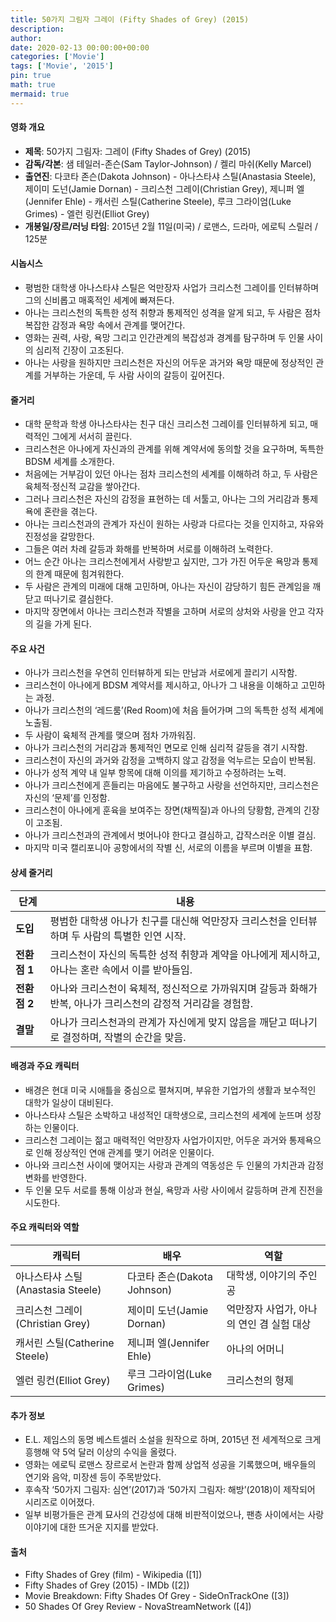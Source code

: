 ```yaml
---
title: 50가지 그림자 그레이 (Fifty Shades of Grey) (2015)
description: 
author: 
date: 2020-02-13 00:00:00+00:00
categories: ['Movie']
tags: ['Movie', '2015']
pin: true
math: true
mermaid: true
---
```

#### 영화 개요

- **제목**: 50가지 그림자: 그레이 (Fifty Shades of Grey) (2015)  
- **감독/각본**: 샘 테일러-존슨(Sam Taylor-Johnson) / 켈리 마쉬(Kelly Marcel)  
- **출연진**: 다코타 존슨(Dakota Johnson) - 아나스타샤 스틸(Anastasia Steele), 제이미 도넌(Jamie Dornan) - 크리스천 그레이(Christian Grey), 제니퍼 엘(Jennifer Ehle) - 캐서린 스틸(Catherine Steele), 루크 그라이엄(Luke Grimes) - 엘런 링컨(Elliot Grey)  
- **개봉일/장르/러닝 타임**: 2015년 2월 11일(미국) / 로맨스, 드라마, 에로틱 스릴러 / 125분  

#### 시놉시스

- 평범한 대학생 아나스타샤 스틸은 억만장자 사업가 크리스천 그레이를 인터뷰하며 그의 신비롭고 매혹적인 세계에 빠져든다.  
- 아나는 크리스천의 독특한 성적 취향과 통제적인 성격을 알게 되고, 두 사람은 점차 복잡한 감정과 욕망 속에서 관계를 맺어간다.  
- 영화는 권력, 사랑, 욕망 그리고 인간관계의 복잡성과 경계를 탐구하며 두 인물 사이의 심리적 긴장이 고조된다.  
- 아나는 사랑을 원하지만 크리스천은 자신의 어두운 과거와 욕망 때문에 정상적인 관계를 거부하는 가운데, 두 사람 사이의 갈등이 깊어진다.  

#### 줄거리

- 대학 문학과 학생 아나스타샤는 친구 대신 크리스천 그레이를 인터뷰하게 되고, 매력적인 그에게 서서히 끌린다.  
- 크리스천은 아나에게 자신과의 관계를 위해 계약서에 동의할 것을 요구하며, 독특한 BDSM 세계를 소개한다.  
- 처음에는 거부감이 있던 아나는 점차 크리스천의 세계를 이해하려 하고, 두 사람은 육체적·정신적 교감을 쌓아간다.  
- 그러나 크리스천은 자신의 감정을 표현하는 데 서툴고, 아나는 그의 거리감과 통제욕에 혼란을 겪는다.  
- 아나는 크리스천과의 관계가 자신이 원하는 사랑과 다르다는 것을 인지하고, 자유와 진정성을 갈망한다.  
- 그들은 여러 차례 갈등과 화해를 반복하며 서로를 이해하려 노력한다.  
- 어느 순간 아나는 크리스천에게서 사랑받고 싶지만, 그가 가진 어두운 욕망과 통제의 한계 때문에 힘겨워한다.  
- 두 사람은 관계의 미래에 대해 고민하며, 아나는 자신이 감당하기 힘든 관계임을 깨닫고 떠나기로 결심한다.  
- 마지막 장면에서 아나는 크리스천과 작별을 고하며 서로의 상처와 사랑을 안고 각자의 길을 가게 된다.  

#### 주요 사건

- 아나가 크리스천을 우연히 인터뷰하게 되는 만남과 서로에게 끌리기 시작함.  
- 크리스천이 아나에게 BDSM 계약서를 제시하고, 아나가 그 내용을 이해하고 고민하는 과정.  
- 아나가 크리스천의 ‘레드룸’(Red Room)에 처음 들어가며 그의 독특한 성적 세계에 노출됨.  
- 두 사람이 육체적 관계를 맺으며 점차 가까워짐.  
- 아나가 크리스천의 거리감과 통제적인 면모로 인해 심리적 갈등을 겪기 시작함.  
- 크리스천이 자신의 과거와 감정을 고백하지 않고 감정을 억누르는 모습이 반복됨.  
- 아나가 성적 계약 내 일부 항목에 대해 이의를 제기하고 수정하려는 노력.  
- 아나가 크리스천에게 흔들리는 마음에도 불구하고 사랑을 선언하지만, 크리스천은 자신의 ‘문제’를 인정함.  
- 크리스천이 아나에게 훈육을 보여주는 장면(채찍질)과 아나의 당황함, 관계의 긴장이 고조됨.  
- 아나가 크리스천과의 관계에서 벗어나야 한다고 결심하고, 갑작스러운 이별 결심.  
- 마지막 미국 캘리포니아 공항에서의 작별 신, 서로의 이름을 부르며 이별을 표함.  

#### 상세 줄거리

| **단계**   | **내용**                                                                                 |
|------------|------------------------------------------------------------------------------------------|
| **도입**   | 평범한 대학생 아나가 친구를 대신해 억만장자 크리스천을 인터뷰하며 두 사람의 특별한 인연 시작.         |
| **전환점 1**| 크리스천이 자신의 독특한 성적 취향과 계약을 아나에게 제시하고, 아나는 혼란 속에서 이를 받아들임.      |
| **전환점 2**| 아나와 크리스천이 육체적, 정신적으로 가까워지며 갈등과 화해가 반복, 아나가 크리스천의 감정적 거리감을 경험함. |
| **결말**   | 아나가 크리스천과의 관계가 자신에게 맞지 않음을 깨닫고 떠나기로 결정하며, 작별의 순간을 맞음.        |

#### 배경과 주요 캐릭터

- 배경은 현대 미국 시애틀을 중심으로 펼쳐지며, 부유한 기업가의 생활과 보수적인 대학가 일상이 대비된다.  
- 아나스타샤 스틸은 소박하고 내성적인 대학생으로, 크리스천의 세계에 눈뜨며 성장하는 인물이다.  
- 크리스천 그레이는 젊고 매력적인 억만장자 사업가이지만, 어두운 과거와 통제욕으로 인해 정상적인 연애 관계를 맺기 어려운 인물이다.  
- 아나와 크리스천 사이에 맺어지는 사랑과 관계의 역동성은 두 인물의 가치관과 감정 변화를 반영한다.  
- 두 인물 모두 서로를 통해 이상과 현실, 욕망과 사랑 사이에서 갈등하며 관계 진전을 시도한다.  

#### 주요 캐릭터와 역할

| **캐릭터**      | **배우**          | **역할**                        |
|-----------------|-------------------|--------------------------------|
| 아나스타샤 스틸(Anastasia Steele) | 다코타 존슨(Dakota Johnson) | 대학생, 이야기의 주인공          |
| 크리스천 그레이(Christian Grey) | 제이미 도넌(Jamie Dornan)    | 억만장자 사업가, 아나의 연인 겸 실험 대상  |
| 캐서린 스틸(Catherine Steele)   | 제니퍼 엘(Jennifer Ehle)     | 아나의 어머니                    |
| 엘런 링컨(Elliot Grey)           | 루크 그라이엄(Luke Grimes)   | 크리스천의 형제                  |

#### 추가 정보

- E.L. 제임스의 동명 베스트셀러 소설을 원작으로 하며, 2015년 전 세계적으로 크게 흥행해 약 5억 달러 이상의 수익을 올렸다.  
- 영화는 에로틱 로맨스 장르로서 논란과 함께 상업적 성공을 기록했으며, 배우들의 연기와 음악, 미장센 등이 주목받았다.  
- 후속작 ‘50가지 그림자: 심연’(2017)과 ‘50가지 그림자: 해방’(2018)이 제작되어 시리즈로 이어졌다.  
- 일부 비평가들은 관계 묘사의 건강성에 대해 비판적이었으나, 팬층 사이에서는 사랑 이야기에 대한 뜨거운 지지를 받았다.  

#### 출처

- Fifty Shades of Grey (film) - Wikipedia ([1])  
- Fifty Shades of Grey (2015) - IMDb ([2])  
- Movie Breakdown: Fifty Shades Of Grey - SideOnTrackOne ([3])  
- 50 Shades Of Grey Review - NovaStreamNetwork ([4])
